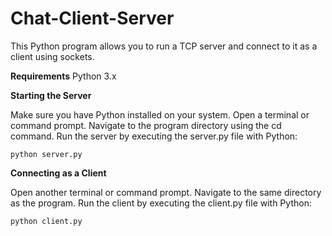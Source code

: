 # Chat-Client-Server
This Python program allows you to run a TCP server and connect to it as a client using sockets.


**Requirements**
Python 3.x


**Starting the Server**

Make sure you have Python installed on your system.
Open a terminal or command prompt.
Navigate to the program directory using the cd command.
Run the server by executing the server.py file with Python:

```python server.py```


**Connecting as a Client**

Open another terminal or command prompt.
Navigate to the same directory as the program.
Run the client by executing the client.py file with Python:

```python client.py```